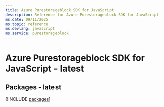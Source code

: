 ```yaml
---
title: Azure Purestorageblock SDK for JavaScript
description: Reference for Azure Purestorageblock SDK for JavaScript
ms.date: 09/11/2025
ms.topic: reference
ms.devlang: javascript
ms.service: purestorageblock
---
```

# Azure Purestorageblock SDK for JavaScript - latest
## Packages - latest
[!INCLUDE [packages](purestorageblock-index.md)]